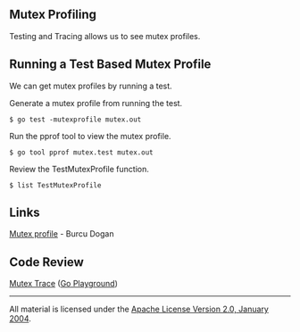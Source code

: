 ## Mutex Profiling

Testing and Tracing allows us to see mutex profiles.

## Running a Test Based Mutex Profile

We can get mutex profiles by running a test.

Generate a mutex profile from running the test.

	$ go test -mutexprofile mutex.out

Run the pprof tool to view the mutex profile.

	$ go tool pprof mutex.test mutex.out

Review the TestMutexProfile function.

	$ list TestMutexProfile

## Links

[Mutex profile](https://rakyll.org/mutexprofile) - Burcu Dogan  

## Code Review

[Mutex Trace](mutex_test.go) ([Go Playground](https://play.golang.org/p/P1eOVX6D7u)) 
___
All material is licensed under the [Apache License Version 2.0, January 2004](http://www.apache.org/licenses/LICENSE-2.0).
